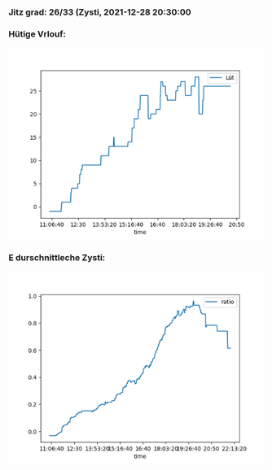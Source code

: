 ### Jitz grad: 26/33 (Zysti, 2021-12-28 20:30:00

### Hütige Vrlouf:
![Graph](Today.png)

### E durschnittleche Zysti:
![Graph](Zysti.png)